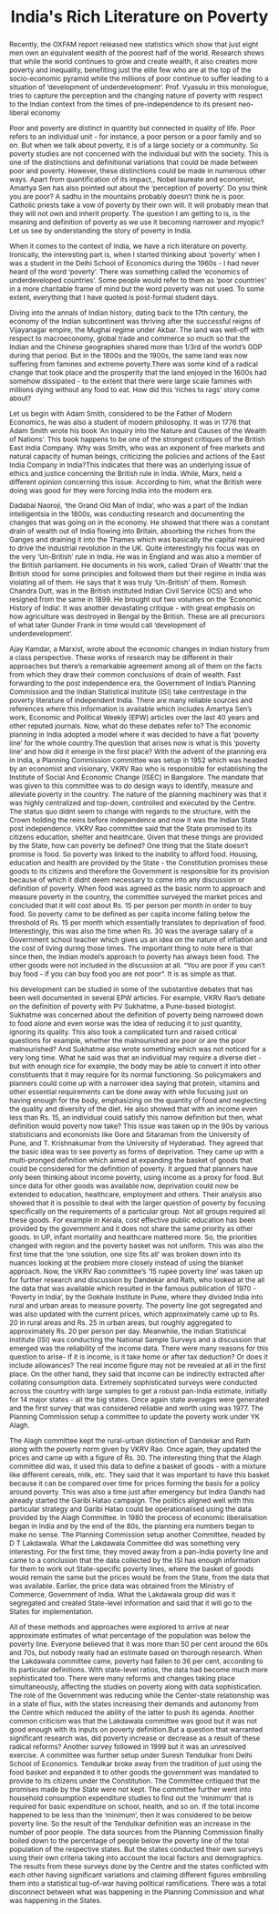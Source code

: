 ---
layout: rip-layout
bg-url: /img/background-project13.png
permalink: /research/tri
year: 2014
authors: Prof. Vinod Vyasulu
title: The emergence of slums - A contemporary view on simulation models.
journal:  
title: India's Rich Literature on Poverty


abstract: Recently, the OXFAM report released new statistics which show that just eight men own an equivalent wealth of the poorest half of the world.  Research shows that while the world continues to grow and create wealth, it also creates more poverty and inequality, benefiting just the elite few who are at the top of the socio-economic pyramid while the millions of poor continue to suffer leading to a situation of ‘development of underdevelopment’. Prof. Vyasulu in this monologue, tries to capture the perception and the changing nature of poverty with respect to the Indian context from the times of  pre-independence to its present neo-liberal economy<p class="simple-content">Poor and poverty are distinct in quantity but connected in quality of life. Poor refers to an individual unit - for instance, a poor person or a poor family and so on. But when we talk about poverty, it is of a large society or a community. So poverty studies are not concerned with the individual but with the society. This is one of the distinctions and definitional variations that could be made between poor and  poverty. However, these distinctions could be made in numerous other ways. Apart from quantification of its impact,, Nobel laureate and economist, Amartya Sen has also pointed out about the ‘perception of poverty’. Do you think you are poor? A sadhu in the mountains probably doesn’t think he is poor. Catholic priests take a vow of poverty by their own will. It will probably mean that they will not own and inherit property. The question I am getting to is, is the meaning and definition of poverty as we use it becoming narrower and myopic? Let us see by understanding the story of poverty in India. </p><p class="simple-content">When it comes to the context of India, we have a rich literature on poverty. Ironically, the interesting part is, when I started thinking about ‘poverty’ when I was a student in the Delhi School of Economics during the 1960s - I had never heard of the word ‘poverty’. There was something called the ‘economics of underdeveloped countries’. Some people would refer to them as ‘poor countries’ in a more charitable frame of mind but the word poverty was not used. To some extent, everything that I have quoted is post-formal student days.</p><p class="simple-content">Diving into the annals of Indian history, dating back to the 17th century, the economy of the Indian subcontinent was thriving after the successful reigns of Vijayanagar empire, the Mughal regime under Akbar. The land was well-off with respect to macroeconomy, global trade and commerce so much so that the Indian and the Chinese geographies shared more than 1/3rd of the world’s GDP during that period. But in the 1800s and the 1900s, the same land was now suffering from famines and extreme poverty.There was some kind of a radical change that took place and the prosperity that the land enjoyed in the 1600s had somehow dissipated - to the extent that there were large scale famines with millions dying without any food to eat. How did this ‘riches to rags’ story come about? </p><p class="simple-content">Let us begin with Adam Smith, considered to be the Father of Modern Economics, he was also a student of modern philosophy. It was in 1776 that Adam Smith wrote his book ‘An Inquiry into the Nature and Causes of the Wealth of Nations’. This book happens to be one of the  strongest critiques of the British East India Company. Why was Smith, who was an exponent of free markets and natural capacity of human beings, criticizing the policies and actions of the East India Company in India?This indicates that there was an underlying issue of ethics and justice concerning the British rule in India. While, Marx, held a different opinion concerning this issue. According to him, what the British were doing was good for they were forcing India into the modern era.</p><p class="simple-content">Dadabai Naoroji, ‘the Grand Old Man of India’, who was a part of the Indian intelligentsia in the 1800s, was conducting research and documenting the changes that was going on in the economy. He showed that there was a constant drain of wealth out of India flowing into Britain, absorbing the riches from the Ganges and draining it into the Thames which was basically the capital required to drive the industrial revolution in the UK. Quite interestingly his focus was on the very ‘Un-British’ rule in India. He was in England and was also a member of the British parliament. He documents in his work, called ‘Drain of Wealth’ that the British stood for some principles and followed them but their regime in India was violating all of them. He says that it was truly ‘Un-British’ of them. Romesh Chandra Dutt, was in the British instituted Indian Civil Service (ICS) and who resigned from the same in 1899. He brought out two volumes on the ‘Economic History of India’. It was another devastating critique - with great emphasis on how agriculture was destroyed in Bengal by the British. These are all precursors of what later Gunder Frank in time would call ‘development of underdevelopment’.</p><p class="simple-content">Ajay Kamdar, a Marxist, wrote about the economic changes in Indian history from a class perspective. These works of research may be different in their approaches but there’s a remarkable agreement among all of them on the facts from which they draw their common conclusions of drain of wealth. Fast forwarding to the post independence era, the Government of India’s Planning Commission and the Indian Statistical Institute (ISI) take centrestage in the poverty literature of independent India. There are many reliable sources and references where this information is available which includes Amartya Sen’s work,  Economic and Political Weekly (EPW) articles over the last 40 years and other reputed journals. Now, what do these debates refer to? The economic planning in India adopted a model where it was decided to have a flat ‘poverty line’ for the whole country.The question that arises now is what is this ‘poverty line’ and how did it emerge in the first place? With the advent of the planning era in India,  a Planning Commission committee was setup in 1952 which was headed by an economist and visionary, VKRV Rao who is responsible for establishing the Institute of Social And Economic Change (ISEC) in Bangalore. The mandate that was given to this committee was to do design ways to identify, measure and alleviate poverty in the country.  The nature of the planning machinery was that it was highly centralized and top-down, controlled and executed by the Centre. The status quo didnt seem to change with regards to the structure, with the Crown holding the reins before independence and now it was the Indian State post independence. VKRV Rao committee said that the State promised to its citizens education, shelter and healthcare. Given that these things are provided by the State, how can poverty be defined? One thing that the State doesn’t promise is food. So poverty was linked to the inability to afford food. Housing, education and health are provided by the State - the Constitution promises these goods to its citizens and therefore the Government is responsible for its provision because of which it didnt deem necessary to come into any discussion or definition of poverty. When food was agreed as the basic norm to approach and measure poverty in the country, the committee surveyed the market prices and concluded that it will cost about Rs. 15 per person per month in order to buy food. So poverty came to be defined as per capita income falling below the threshold of Rs. 15 per month which essentially translates to deprivation of food. Interestingly, this was also the time when Rs. 30 was the average salary of a Government school teacher which gives us an idea on the nature of inflation and the cost of living during those times. The important thing to note here  is that since then, the  Indian model’s approach to poverty has always been food. The other goods were not included in the discussion at all. “You are poor if you can’t buy food - if you can buy food you are not poor”. It is as simple as that.</p><p class="simple-content">his development can be studied in some of the substantive debates that has been well documented in several EPW articles. For example, VKRV Rao’s debate on the definition of poverty with PV Sukhatme,  a Pune-based biologist. Sukhatme was concerned about the definition of poverty being narrowed down to food alone and even worse was the idea of reducing it to just quantity, ignoring its quality. This also took a complicated turn and raised critical questions for example, whether the malnourished are poor or are the poor malnourished? And Sukhatme also wrote something which was not noticed for a very long time. What he said was that an individual may require a diverse diet - but with enough rice for example, the body may be able to convert it into other constituents that it may require for its normal functioning. So policymakers and planners could come up with a narrower idea saying that protein, vitamins and other essential requirements can be done away with while focusing just on having enough for the body, emphasizing on the quantity of food and neglecting the quality and diversity of the diet. He also showed that with an income even less than Rs. 15, an individual could satisfy this narrow definition but then, what definition would poverty now take? This issue was taken up in the 90s by various statisticians and economists like Gore and Sitaraman from the University of Pune, and T. Krishnakumar from the University of Hyderabad. They agreed that the basic idea was to see poverty as forms of deprivation. They came up with a multi-pronged definition which aimed at expanding the basket of goods that could be considered for the definition of poverty. It argued that planners have only been thinking about income poverty, using income as a proxy for food. But since data for other goods was available now, deprivation could now be extended to education, healthcare, employment and others. Their analysis also showed that it is possible to deal with the larger question of poverty by focusing specifically on the requirements of a particular group. Not all groups required all these goods. For example in Kerala, cost effective public education has been provided by the government and it does not share the same priority as other goods. In UP, infant mortality and healthcare mattered more. So, the priorities changed with region and the poverty basket was not uniform. This was also the first time that the ‘one solution, one size fits all’ was broken down into its nuances looking at the problem more closely instead of using the blanket approach. Now, the VKRV Rao committee’s ‘15 rupee poverty line’ was taken up for further research and discussion by Dandekar and Rath, who looked at the all the data that was available which resulted in the famous publication of 1970 - ‘Poverty in India’, by the  Gokhale Institute in Pune, where they divided India into rural and urban areas to measure poverty. The poverty line got segregated and was also updated with the current prices, which approximately came up to Rs. 20 in rural areas and Rs. 25 in urban areas, but roughly aggregated to approximately Rs. 20 per person per day. Meanwhile, the Indian Statistical Institute (ISI) was conducting the National Sample Surveys and a discussion that emerged was the reliability of the income data. There were many reasons for this question to arise- If it is income, is it take home or after tax deduction? Or does it include allowances? The real income figure may not be revealed at all in the first place. On the other hand, they said that income can be indirectly extracted after collating consumption data.  Extremely sophisticated surveys were conducted across the country with large samples to get a robust pan-India estimate, initially for 14 major states - all the big states. Once again state averages were generated  and the first survey that was considered reliable and worth using was 1977. The Planning Commission setup a committee to update the poverty work under YK Alagh.</p><p class="simple-content">The Alagh committee kept the rural-urban distinction of Dandekar and Rath along with the poverty norm given by VKRV Rao. Once again, they updated the prices and came up with a figure of Rs. 30. The interesting thing that the Alagh committee did was, it used this data to define a basket of goods - with a mixture like different cereals, milk, etc. They said that it was important to have this basket because it can be compared over time for prices forming the basis for a policy around poverty. This was also a time just after emergency but Indira Gandhi had already started the Garibi Hatao campaign. The politics aligned well with this particular strategy and Garibi Hatao could be operationalised using the data provided by the Alagh Committee. In 1980 the process of economic liberalisation began in India and by the end of the 80s, the planning era numbers began to make no sense. The Planning Commission setup another Committee, headed by D T Lakdawala. What the Lakdawala Committee did was something very interesting. For the first time, they moved away from a pan-India poverty line and came to a conclusion that the data collected by the ISI has enough information for them to work out State-specific poverty lines, where the basket of goods would remain the same but the prices would be from the State, from the data that was available. Earlier, the price data was obtained from the Ministry of Commerce, Government of India. What the Lakdawala group did was it segregated and created State-level information and said that it will go to the States for implementation.</p><p class="simple-content">All of these methods and approaches were explored to arrive at near approximate estimates of what percentage of the population was below the poverty line. Everyone believed that it was more than 50 per cent around the 60s and 70s, but nobody really had an estimate based on thorough research. When the Lakdawala committee came, poverty had fallen to 36 per cent, according to its particular definitions. With state-level ratios, the data had become much more sophisticated too. There were many reforms and changes taking place simultaneously, affecting the studies on poverty along with data sophistication. The role of the Government was reducing while the Center-state relationship was in a state of flux, with the states increasing their demands and autonomy from the Centre which reduced the ability of the latter to push its agenda. Another common criticism was that the Lakdawala committee was good but it was not good enough with its inputs on poverty definition.But a question that warranted significant research was, did poverty increase or decrease as a result of these radical reforms? Another survey followed in 1999 but it was an unresolved exercise. A committee was further setup under Suresh Tendulkar from Delhi School of Economics. Tendulkar broke away from the tradition of just using the food basket and expanded it to other goods the government was mandated to provide to its citizens under the Constitution. The Committee critiqued that the promises made by the State were not kept. The committee further went into household consumption expenditure studies to find out the ‘minimum’ that is required for basic expenditure on school, health, and so on. If the total income happened to be less than the ‘minimum’, then it was considered to be below poverty line. So the result of the Tendulkar definition was an increase in the number of poor people. The data sources from the Planning Commission finally boiled down to the percentage of people below the poverty line of the total population of the respective states. But the states conducted their own surveys using their own criteria taking into account the local factors and demographics. The results from these surveys done by the Centre and the states conflicted with each other having significant variations and claiming different figures embroiling them into a statistical tug-of-war having political ramifications. There was a total disconnect between what was happening in the Planning Commission and what was happening in the States.</p>
bibtex: <p class="simple-content">And many states showed improvements in poverty reduction not necessarily by the consumption expenditure survey, but by using other indicators. NL Joda, who later became an economist for the World Bank, did a lot of surveys largely in Rajasthan but the general findings perhaps applies to other states too. He said that the focus has been far too much on consumption at the time of survey. Over a period of time, many households build up assets that enables access to bank loans and other services. And therefore these households are income poor but not in absolute poverty. The definition of poverty started becoming sophisticated and more nuanced with the kind of discussions that were taking place introducing new ideas and concepts.</p><p class="simple-content">But the story of poverty saw another twist and now religion entered into the discussion making it communal. People and other religious institutions started looking at specific regions where there was a rapid reduction in poverty such as Kerala, Tamil Nadu, parts of Andhra Pradesh to name a few. The Christian Missionaries were accused of using poverty alleviation and charity as an excuse for mass religious conversions. This also attracted the RSS and other religious organizations into this debate, heating up the political atmosphere in the country. These Missionaries succeeded in organising the Dalit community and over a period, many Dalits got converted into Christians. But the Dalits were entitled to reservations under the reservation policy and because Christianity has no caste distinction, they would lose all their entitlements post conversion. But the Dalits came up with a justification that although religion can be changed, caste cannot which still enables them to retain their entitlements which became highly politicised. Where do we go from here? Studies by ISI, Vaidyanathan and Bhattaycharya, a whole series of poverty studies beginning from the 70s. Although there were differences in estimates, all of them agreed that there was a decline in poverty. Some would say that it began with 45 per cent and came down to 39 per cent. Some would say that it began with 36 per cent and came down to 34 per cent with the Planning Commission coming up with its own figures. The Planning Commission took the YK Alagh poverty line that was originally declared as Rs. 39 in 1979 which got converted to Rs. 42 in 1981 citing inflation as the reason, reducing the whole discussion on poverty to just money income. In the meantime, the society was also changing. Firstly, the prices of the individual commodities in the basket were varying at different rates. Secondly, the food habits and the diet also changed. New commodities were introduced into the food basket, for example the average consumption of eggs increased across the country. The consumption of milk, cheese and other dairy products which were not there in the original basket, were now added to the food basket. So what do the Planning Commission numbers mean? They have a number, a number that is not corresponding to nutrition, not corresponding to State realities, then what is this number? Well, some interesting work was done on this too. The survey that the Indian Statistical Institute conducted had two parts - Part 1 is what has been described until now. But in Part 2, the same samples and the households were asked what they actually ate and how much they ate. There was actual data across time at five year intervals of what they ate.  There was another researcher called Utsa Patnaik from JNU, and she took the norm of 2400 Kcal as given by the ILO and said that Indians are no different from  the rest of the world, and if that is the minimum requirement, the same applies to India as well. She looked at this data and published her findings. The National Institute of Nutrition in Hyderabad used the second part of the data to talk about the nutrition status of the Indian population. Thus began the discussion on the quality of the food basket which had been neglected by the political dispensation until now. </p><p class="simple-content">An interesting exercise was done by BP Vani and others from ISEC on this issue. She took the 1993 data and corroborated with the actual diet of the people based on their response, in the process converting their food consumption into a kilo-calorie number. Vani looked at this particular ratio and concluded from her studies that the poverty line calculated for India was below the poverty line estimated using the WHO’s basic norms which set off another political furore drawing the nutritionists and food experts into the discussion. They said that 2400 Kcal is for a man in a village doing hard manual labour every day. It will differ in an urban setting and calorie requirements are bound to change with change in lifestyles, region and nature of work. They also came up with a converse proposition that if such kind of a calorie diet was maintained for an urban lifestyle, people would suffer from obesity, which can be described as poverty of another kind.</p><p class="simple-content">Further, Vani then looked into the 2005 data and tried to find out the calorie equivalent of the money value assigned to the food basket using actual food consumption data. The study resulted in an interesting finding concluding that the calorie equivalent turns out to be 1800 Kcal and not 2400 Kcal. Many nutritionists agreed that 1800 Kcal is not bad and is fairly healthy as long as it is maintained in the regular diet. We don’t quite know where to go with this. The debate continued with all its technicalities.  Questions arose on the various methods adopted to use expenditure as a proxy for food but the most important question was how does one deal with real data? Do rich people buy more food because of higher level of income expenditure? Here comes the Engel curve analysis, which postulates that as income increases, the proportion of income spent on food decreases and there’s some empirical stability to this relationship. The Engel curve analysis holds true for expenditure and validates this argument. </p><p class="simple-content">When the Indian Statistical Institute conducted these surveys, a number of pilot surveys were done to try and capture the reliability of responses. But the reasoning was, if someone asked you - what was the food you had last week? And last month? How much did you spend on your shoes? After a series of analysis, they found that the most reliable answers were coming within a timeline of one month. But what happened in the 1999 survey of NSSO is they changed the time metric. They changed the base from ‘last month’ to ‘last year’. Now questions arose whether people will actually remember and produce accurate data with the year as the base. But the ‘one year’ metric proves to be more stable which provided a trade-off for the policymakers and statisticians to choose last month or  last year as the base. </p><p class="simple-content">The standard surveys were done using one month as the base, therefore they could be compared. The 1999 survey changed the metric and rendered the available data useless. Even though there was a lot of data, but it couldn’t be used. And the 1999 survey was 7-8 years after the economic reforms of 1991 an important landmark in India’s economic history,  which actually claimed that poverty levels had dropped. But the data was contaminated because of this change making the results dilemmatic and inconclusive.The 2005 survey went back to ‘last month’ as its base. The World Bank then introduced what they called the ‘mixed reference period’ which was capable of considering multiple bases and giving the most reliable results according to them. But so far, the NSSO  has done nothing about it. Before I conclude, what I want to talk about is the result of all this poverty research and the course ahead. Last year, the Nobel for economics went to Angus Deaton who has been working on poverty studies. The citation was for three different strands of research which proves to be significant for the measurement of poverty and in showing a direction for future research on the same. The first was the consumption patterns in the UK. Earlier the theory of consumption had largely been abstract. But he found the data and firmed it up, added important questions and made it more robust making it possible for more people to use functions to predict and detect the trend. He made the data more useful and usable for others to apply in different contexts.  But his major contribution was the work using NSSO data on poverty in the Indian context  using various indices. </p><p class="simple-content">Indices remind me of another important contribution from another economist.It was Amartya Sen who came up with what is now called the Sen index. The Sen index gives us information about the ‘depth of poverty’. If x per cent are poor and are below the average (poverty line), then the Sen index tells us how deep below the average - on the assumption that if you are very far below the poverty line, you are very poor.  The Sen index raised many interesting questions and lead to further research. Now, many statisticians and researchers wanted to know how many are at which level of poverty?  Sen did this work a long time ago and  half a dozen other Indian economists also worked on it. But their work was on the surveys of 1979, 1980s and the 90s restricting the research to old data. But Angus Deaton’s work was on the 1995 and 2005 surveys involving all the sophisticated indices and tools using the latest data. His research says that poverty is linked to nutrition, to education etc. for which his work gets cited. He too worked as a consultant with the World Bank. He took the schedules of the Indian Statistical Institute and used it in 30 - 40 different countries. Poverty studies became a kind of an epidemic spreading its influence all over the world. The latest addition to this enormous literature is Angus Deaton’s contribution. The prize was merited because empirical work was recognised for the first time. But I also think that the entire work of collection of data over such a long period of time and some 30-40 countries that ISI was involved in should have been shared. It is another side of the story of the rich literature on poverty.</p><p class="simple-content">Now, what’s the goal? Acche din?...There’s a Kishore Kumar song - Aa chal ke tujhe men le ke chalun. It sort of defines what the situation is at the moment. But how do we get there? This is Research in Play - there’s another Kishore Kumar song - Eena meena dika. That’s the strategy. Meanwhile, there’s a lot of skepticism on the policy change because earlier it was aimed at poverty eradication. Today, we talk about poverty alleviation. In other words, it is a submission that poverty is inevitable and it will be there but the goal is to make it less with time. My friend Krishnakumar used to say that this is the correct thing because if we eradicate poverty, all economists would lose their jobs. Indira Gandhi called it Garibi hatao which translates to ‘eradicate poverty’. But if we closely look at the data and interpret it now, we can actually say that the policy was Amiri bachao. Marx in his theories talks about how the anti-thesis gets manifested from its thesis during the course of its time. </p><p class="simple-content">There is now credible data from Thomas Piketty’s work, ‘Capital in the 21st Century’ which focuses on the creation and the rise of inequality. Piketty and Abhijit Banerjee wrote a paper which shows that  the pattern seen in Piketty’s book across so many countries, including India, from 1980 to 1999 is that inequality sharply increased after 1980 using categories like top 10 per cent, top 5 per cent and top 0.1 per cent of the income and wealth distribution. The paper was extremely influential, because after that, from the year 2000 onwards, the Government of India stopped publishing that data which was called All India Income statistics. The pointers from this year’s budget is the same as before. It is teetering a bit here and there, but if we listen to the speech carefully without looking at the TV screen, we could easily mistaken it for a Finance Minister from the Congress. Basically, it is the same thing with a few tweaks here and there, without many changes. It is like playing with Tweedledum and Tweedledee.</p><p class="simple-content">As far as this situation is concerned, I will summarise by saying that yes, absolute poverty has declined, with evidence from studies and data. The number of poor across the States, including the poor and backward States has declined compared to 30 years ago. But this is a country where numbers can be tricky. When India became independent, the total population was about 300 million. Today the population who are poor is about 300 million. It is small if we compare it with today’s total population of 1.2 billion looking just at the numbers. But if we closely look and introspect, this same number, 300 million is the total population of India of 1947 that is still poor, which makes it look huge. This is a country where numbers can be large and percentages can be deceptive. Should we take heart at the fact that the percentage has come down, or should we look at other issues  like life expectancy, nutrition, literacy and so on?</p><p class="simple-content">Finally I would like to end by sharing some words of wisdom from Danny Kaye -</p><p class="simple-content">“Now some of you children may be very surprised to hear that the symphony is not only music, but that it always tells a story. Which has a beginning, a middle, and an end. </p><p class="simple-content">Except for the unfinished symphony, which has a beginning….”</p>
img1: /img/tri.png

ide: tri
categories: rip
tag: game
---